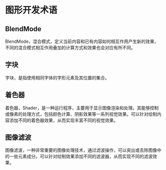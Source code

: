 # 图形开发术语


## BlendMode

BlendMode，混合模式，定义当前内容和已有内容如何相互作用产生新的效果，不同的混合模式相互作用叠加的计算方式和效果也会对应有所不同。


## 字块

字块，是指使用相同字体的字形元素及其位置的集合。


## 着色器

着色器，Shader，是一种运行程序，主要用于显示图像渲染和处理。其能够控制或像素的处理方式，包括颜色计算、阴影效果等一系列视觉效果。可以针对绘制内容添加不同的着色器效果，从而实现丰富不同的视觉效果。


## 图像滤波

图像滤波，一种非常重要的图像处理技术，通过滤波操作，可以突出或去除图像中的一些元素成分。可以针对绘制效果添加不同的滤波器，从而实现不同的滤波效果。
